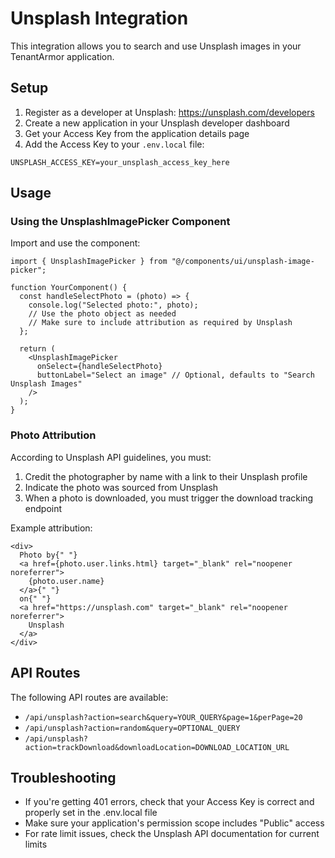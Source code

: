 # Unsplash Integration

This integration allows you to search and use Unsplash images in your TenantArmor application.

## Setup

1. Register as a developer at Unsplash: https://unsplash.com/developers
2. Create a new application in your Unsplash developer dashboard
3. Get your Access Key from the application details page
4. Add the Access Key to your `.env.local` file:

```
UNSPLASH_ACCESS_KEY=your_unsplash_access_key_here
```

## Usage

### Using the UnsplashImagePicker Component

Import and use the component:

```tsx
import { UnsplashImagePicker } from "@/components/ui/unsplash-image-picker";

function YourComponent() {
  const handleSelectPhoto = (photo) => {
    console.log("Selected photo:", photo);
    // Use the photo object as needed
    // Make sure to include attribution as required by Unsplash
  };

  return (
    <UnsplashImagePicker 
      onSelect={handleSelectPhoto}
      buttonLabel="Select an image" // Optional, defaults to "Search Unsplash Images"
    />
  );
}
```

### Photo Attribution

According to Unsplash API guidelines, you must:

1. Credit the photographer by name with a link to their Unsplash profile
2. Indicate the photo was sourced from Unsplash
3. When a photo is downloaded, you must trigger the download tracking endpoint

Example attribution:

```tsx
<div>
  Photo by{" "}
  <a href={photo.user.links.html} target="_blank" rel="noopener noreferrer">
    {photo.user.name}
  </a>{" "}
  on{" "}
  <a href="https://unsplash.com" target="_blank" rel="noopener noreferrer">
    Unsplash
  </a>
</div>
```

## API Routes

The following API routes are available:

- `/api/unsplash?action=search&query=YOUR_QUERY&page=1&perPage=20`
- `/api/unsplash?action=random&query=OPTIONAL_QUERY`
- `/api/unsplash?action=trackDownload&downloadLocation=DOWNLOAD_LOCATION_URL`

## Troubleshooting

- If you're getting 401 errors, check that your Access Key is correct and properly set in the .env.local file
- Make sure your application's permission scope includes "Public" access
- For rate limit issues, check the Unsplash API documentation for current limits 